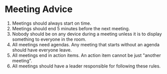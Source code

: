 # Meeting Advice
1. Meetings should always start on time.
2. Meetings should end 5 minutes before the next meeting.
3. Nobody should be on any device during a meeting unless it is to display something to everyone in the room.
4. All meetings need agendas. Any meeting that starts without an agenda should have everyone leave.
5. All meetings end in action items. An action item cannot be just "another meeting".
6. All meetings should have a leader responsible for following these rules.
